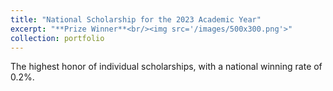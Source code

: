 ```yaml
---
title: "National Scholarship for the 2023 Academic Year"
excerpt: "**Prize Winner**<br/><img src='/images/500x300.png'>"
collection: portfolio
---
```


The highest honor of individual scholarships, with a national winning rate of 0.2%.
